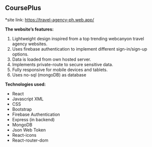   <div class="stackedit__html"><h2 id="courseplus"><strong>CoursePlus</strong></h2>
<p>*site link: <a href="https://travel-agency-ph.web.app/">https://travel-agency-ph.web.app/</a></p>
<p><strong>The website’s features:</strong></p>
<ol>
<li>Lightweight design inspired from a top trending webcanyon travel agency websites.</li>
<li>Uses firebase authentication to implement different sign-in/sign-up options.</li>
<li>Data is loaded from own hosted server.</li>
<li>Implements private-route to secure sensitive data.</li>
<li>Fully responsive for mobile devices and tablets.</li>
<li>Uses no-sql (mongoDB) as database</li>
</ol>
<p><strong>Technologies used:</strong></p>
<ul>
<li>React</li>
<li>Javascript XML</li>
<li>CSS</li>
<li>Bootstrap</li>
<li>Firebase Authentication</li>
<li>Express (in backend)</li>
<li>MongoDB</li>
<li>Json Web Token</li>
<li>React-icons</li>
<li>React-router-dom</li>
</ul>
</div>

